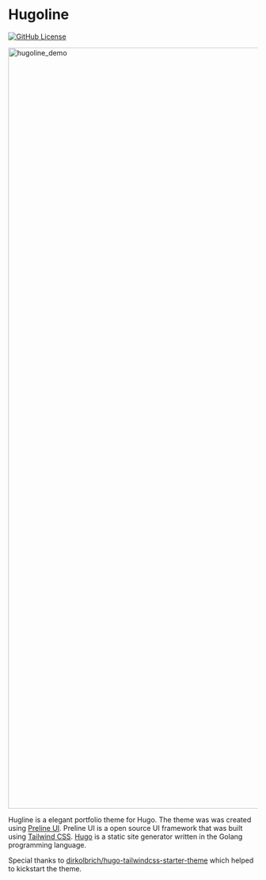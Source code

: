 # Hugoline

[![GitHub License](https://img.shields.io/github/license/adamnieto/hugoline?style=default)](https://github.com/adamnieto/hugoline/blob/main/LICENSE)

<img width="1537" alt="hugoline_demo" src="https://github.com/adamnieto/hugoline/assets/13468204/c0248450-4a36-4725-8138-35f1636b54c4">

Hugline is a elegant portfolio theme for Hugo. The theme was was created using [Preline UI](https://preline.co/index.html). Preline UI is a open source UI framework that was built using [Tailwind CSS](https://tailwindcss.com/). [Hugo](https://gohugo.io/) is a static site generator written in the Golang programming language.

Special thanks to [dirkolbrich/hugo-tailwindcss-starter-theme](https://github.com/dirkolbrich/hugo-tailwindcss-starter-theme) which helped to kickstart the theme.
